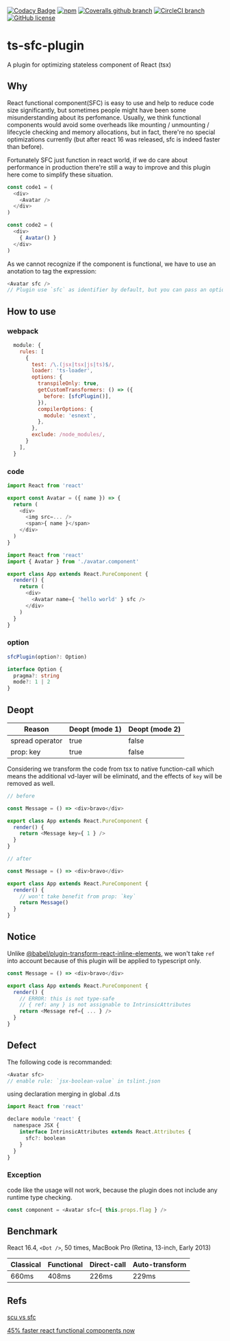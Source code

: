 [![Codacy Badge](https://api.codacy.com/project/badge/Grade/846b3e86d57c4697b681b53e78a9742b)](https://app.codacy.com/app/Saviio/ts-sfc-plugin?utm_source=github.com&utm_medium=referral&utm_content=Saviio/ts-sfc-plugin&utm_campaign=Badge_Grade_Dashboard)
[![npm](https://img.shields.io/npm/v/ts-sfc-plugin.svg?style=for-the-badge)](https://www.npmjs.com/package/ts-sfc-plugin)
[![Coveralls github branch](https://img.shields.io/coveralls/github/Saviio/ts-sfc-plugin/master.svg?style=for-the-badge)](https://coveralls.io/github/Saviio/ts-sfc-plugin?branch=master)
[![CircleCI branch](https://img.shields.io/circleci/project/github/Saviio/ts-sfc-plugin/master.svg?style=for-the-badge)](https://circleci.com/gh/Saviio/ts-sfc-plugin/tree/master)
[![GitHub license](https://img.shields.io/github/license/Saviio/ts-sfc-plugin.svg?style=for-the-badge)](https://github.com/Saviio/ts-sfc-plugin/blob/master/LICENSE)

# ts-sfc-plugin

A plugin for optimizing stateless component of React (tsx)

## Why
React functional component(SFC) is easy to use and help to reduce code size significantly, but sometimes
people might have been some misunderstanding about its perfomance. Usually, we think functional components would avoid some overheads like mounting / unmounting / lifecycle checking and memory allocations, but in fact, there're no special optimizations currently (but after react 16 was released, sfc is indeed faster than before).

Fortunately SFC just function in react world, if we do care about performance in production there're still a way to improve and this plugin here come to simplify these situation.

```javascript
const code1 = (
  <div>
    <Avatar />
  </div>
)

const code2 = (
  <div>
    { Avatar() }
  </div>
)
```
As we cannot recognize if the component is functional, we have to use an anotation to tag the expression:

```javascript
<Avatar sfc />
// Plugin use `sfc` as identifier by default, but you can pass an option to override it.
```

## How to use

### webpack
```javascript
  module: {
    rules: [
      {
        test: /\.(jsx|tsx|js|ts)$/,
        loader: 'ts-loader',
        options: {
          transpileOnly: true,
          getCustomTransformers: () => ({
            before: [sfcPlugin()],
          }),
          compilerOptions: {
            module: 'esnext',
          },
        },
        exclude: /node_modules/,
      }
    ],
  }
```

### code

```javascript
import React from 'react'

export const Avatar = ({ name }) => {
  return (
    <div>
      <img src=... />
      <span>{ name }</span>
    </div>
  )
}
```

```javascript
import React from 'react'
import { Avatar } from './avatar.component'

export class App extends React.PureComponent {
  render() {
    return (
      <div>
        <Avatar name={ 'hello world' } sfc />
      </div>
    )
  }
}
```

### option
```typescript
sfcPlugin(option?: Option)

interface Option {
  pragma?: string
  mode?: 1 | 2
}
```

## Deopt
| Reason | Deopt (mode 1) | Deopt (mode 2)
|--|--|--|
| spread operator | true | false
| prop: key | true | false

Considering we transform the code from tsx to native function-call which means the additional vd-layer will be eliminatd, and the effects of `key` will be removed as well.

```javascript
// before

const Message = () => <div>bravo</div>

export class App extends React.PureComponent {
  render() {
    return <Message key={ 1 } />
  }
}
```

```javascript
// after

const Message = () => <div>bravo</div>

export class App extends React.PureComponent {
  render() {
    // won't take benefit from prop: `key`
    return Message()
  }
}
```

## Notice
Unlike [@babel/plugin-transform-react-inline-elements](https://babeljs.io/docs/en/next/babel-plugin-transform-react-inline-elements), we won't take `ref` into account because of this plugin will be applied to typescript only.
```javascript
const Message = () => <div>bravo</div>

export class App extends React.PureComponent {
  render() {
    // ERROR: this is not type-safe
    // { ref: any } is not assignable to IntrinsicAttributes
    return <Message ref={ ... } />
  }
}
```

## Defect
The following code is recommanded:

```javascript
<Avatar sfc>
// enable rule: `jsx-boolean-value` in tslint.json
```

using declaration merging in global .d.ts

```javascript
import React from 'react'

declare module 'react' {
  namespace JSX {
    interface IntrinsicAttributes extends React.Attributes {
      sfc?: boolean
    }
  }
}
```
### Exception
code like the usage will not work, because the plugin does not include any runtime type checking.

```javascript
const component = <Avatar sfc={ this.props.flag } />
```

## Benchmark

React 16.4, ```<Dot />```, 50 times, MacBook Pro (Retina, 13-inch, Early 2013)

| Classical | Functional | Direct-call | Auto-transform |
|--|--|--|--|
| 660ms | 408ms | 226ms | 229ms |

## Refs

[scu vs sfc](https://stackoverflow.com/questions/45795380/component-with-shouldcomponentupdate-vs-stateless-component-performance)

[45% faster react functional components now](https://medium.com/missive-app/45-faster-react-functional-components-now-3509a668e69f)
